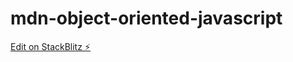 # mdn-object-oriented-javascript

[Edit on StackBlitz ⚡️](https://stackblitz.com/edit/mdn-object-oriented-javascript)